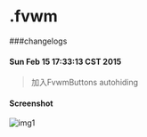 # .fvwm

###changelogs

#### Sun Feb 15 17:33:13 CST 2015

>加入FvwmButtons autohiding

#### Screenshot

![img1](https://41.media.tumblr.com/a755a11463e0003b4d675b8d8572e295/tumblr_nln5d2SkeL1r68ev5o1_540.png)
